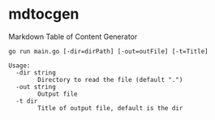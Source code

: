 # mdtocgen

Markdown Table of Content Generator

```
go run main.go [-dir=dirPath] [-out=outFile] [-t=Title]

Usage:
  -dir string
    	Directory to read the file (default ".")
  -out string
    	Output file
  -t dir
    	Title of output file, default is the dir
```
